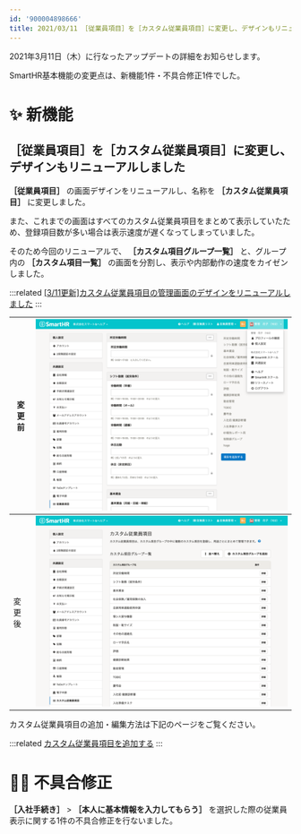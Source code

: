 ```yaml
---
id: '900004898666'
title: 2021/03/11 ［従業員項目］を［カスタム従業員項目］に変更し、デザインもリニューアルしました 他1件
---
```

2021年3月11日（木）に行なったアップデートの詳細をお知らせします。

SmartHR基本機能の変更点は、新機能1件・不具合修正1件でした。

# ✨ 新機能

## ［従業員項目］を［カスタム従業員項目］に変更し、デザインもリニューアルしました

 **［従業員項目］** の画面デザインをリニューアルし、名称を **［カスタム従業員項目］** に変更しました。

また、これまでの画面はすべてのカスタム従業員項目をまとめて表示していたため、登録項目数が多い場合は表示速度が遅くなってしまっていました。

そのため今回のリニューアルで、 **［カスタム項目グループ一覧］** と、グループ内の **［カスタム項目一覧］** の画面を分割し、表示や内部動作の速度をカイゼンしました。

:::related
[\[3/11更新\]カスタム従業員項目の管理画面のデザインをリニューアルしました](https://smarthr.jp/update/22784)
:::

| 変更前 | ![screencapture-help-inc-smarthr-jp-admin-crew-custom-field-template-groups-2021-03-11-11_15_13-2.png](./screencapture-help-inc-smarthr-jp-admin-crew-custom-field-template-groups-2021-03-11-11_15_13-2.png) |
| --- | --- |
| 変更後 | ![E2F48DCD-EA4A-47C3-84BC-03F994BF78BA.png](./E2F48DCD-EA4A-47C3-84BC-03F994BF78BA.png) |

カスタム従業員項目の追加・編集方法は下記のページをご覧ください。

:::related
[カスタム従業員項目を追加する](https://knowledge.smarthr.jp/hc/ja/articles/360026265513)
:::

# 👨‍⚕️ 不具合修正

 **［入社手続き］** \> **［本人に基本情報を入力してもらう］** を選択した際の従業員表示に関する1件の不具合修正を行ないました。
